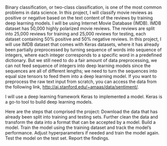 Binary classification, or two-class classification, is one of the most common problems in data science. In this project, I will classify movie reviews as positive or negative based on the text content of the reviews by training deep learning models.
I will be using Internet Movie Database (IMDB). IMDB dataset has 50,000 highly polarized movie reviews. The reviews are split into 25,000 reviews for training and 25,000 reviews for testing, each dataset containing 50% positive and 50% negative reviews. 
In this project, I will use IMDB dataset that comes with Keras datasets, where it has already been partially preprocessed by turning sequence of words into sequence of integers, where each integer corresponds to a specific word in a predefined dictionary. But we still need to do a fair amount of data preprocessing, we can not feed sequence of integers into deep learning models since the sequences are all of different lengths; we need to turn the sequences into equal size tensors to feed them into a deep learning model. 
If you want to preprocess the raw text input from scratch, you can access the data from the following link, http://ai.stanford.edu/~amaas/data/sentiment/. 

I will use a deep learning framework Keras to implemented a model. Keras is a go-to tool to build deep learning models. 

Here are the steps that comprised the project:
Download the data that has already been split into training and testing sets.
Further clean the data and transform the data into a format that can be accepted by a model.
Build a model.
Train the model using the training dataset and track the model’s performance.
Adjust hyperparameters if needed and train the model again.
Test the model on the test set.
Report the findings.

